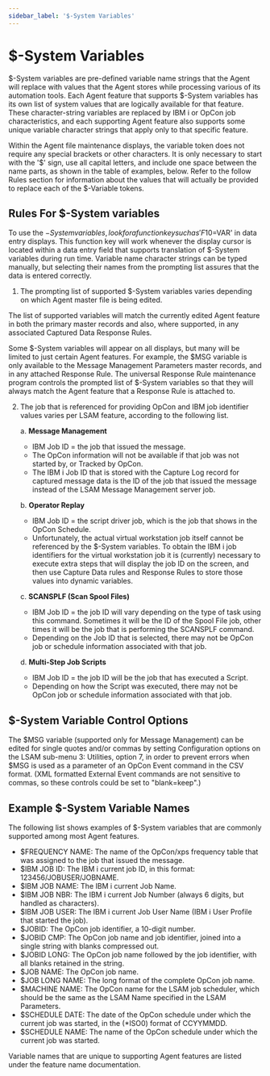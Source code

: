 ```yaml
---
sidebar_label: '$-System Variables'
---
```

# $-System Variables

$-System variables are pre-defined variable name strings that the Agent will replace with values that the Agent stores while processing various of its automation tools.  Each Agent feature that supports $-System variables has its own list of system values that are logically available for that feature. These character-string variables are replaced by IBM i or OpCon job characteristics, and each supporting Agent feature also supports some unique variable character strings that apply only to that specific feature.

Within the Agent file maintenance displays, the variable token does not require any special brackets or other characters. It is only necessary to start with the '$' sign, use all capital letters, and include one space between the name parts, as shown in the table of examples, below. Refer to the follow Rules section for information about the values that will actually be provided to replace each of the $-Variable tokens.

## Rules For $-System variables

To use the $-System variables, look for a function key such as 'F10=$VAR' in data entry displays.  This function key will work whenever the display cursor is located within a data entry field that supports translation of $-System variables during run time.  Variable name character strings can be typed manually, but selecting their names from the prompting list assures that the data is entered correctly.

1. The prompting list of supported $-System variables varies depending on which Agent master file is being edited.  

The list of supported variables will match the currently edited Agent feature in both the primary master records and also, where supported, in any associated Captured Data Response Rules.

Some $-System variables will appear on all displays, but many will be limited to just certain Agent features.  For example, the $MSG variable is only available to the Message Management Parameters master records, and in any attached Response Rule.  The universal Response Rule maintenance program controls the prompted list of $-System variables so that they will always match the Agent feature that a Response Rule is attached to.

2. The job that is referenced for providing OpCon and IBM job identifier values varies per LSAM feature, according to the following list.

    a.  **Message Management**
    - IBM Job ID = the job that issued the message. 
    - The OpCon information will not be available if that job was not started by, or Tracked by OpCon.
    - The IBM i Job ID that is stored with the Capture Log record for captured message data is the ID of the job that issued the message instead of the LSAM Message Management server job.

    b.  **Operator Replay**
    - IBM Job ID = the script driver job, which is the job that shows in the OpCon Schedule.
    - Unfortunately, the actual virtual workstation job itself cannot be referenced by the $-System variables. To obtain the IBM i job identifiers for the virtual workstation job it is (currently) necessary to execute extra steps that will display the job ID on the screen, and then use Capture Data rules and Response Rules to store those values into dynamic variables.

    c.  **SCANSPLF (Scan Spool Files)**
    - IBM Job ID = the job ID will vary depending on the type of task using this command. Sometimes it will be the ID of the Spool File job, other times it will be the job that is performing the SCANSPLF command. 
    - Depending on the Job ID that is selected, there may not be OpCon job or schedule information associated with that job.

    d.  **Multi-Step Job Scripts**
    - IBM Job ID = the job ID will be the job that has executed a Script. 
    - Depending on how the Script was executed, there may not be OpCon job or schedule information associated with that job.

## $-System Variable Control Options

The $MSG variable (supported only for Message Management) can be edited for single quotes and/or commas by setting Configuration options on the LSAM sub-menu 3: Utilities, option 7, in order to prevent errors when $MSG is used as a parameter of an OpCon Event command in the CSV format.  (XML formatted External Event commands are not sensitive to commas, so these controls could be set to "blank=keep".)

## Example $-System Variable Names

The following list shows examples of $-System variables that are commonly supported among most Agent features.

-  $FREQUENCY NAME:   The name of the OpCon/xps frequency table that was assigned to the job that issued the message.
-  $IBM JOB ID:       The IBM i current job ID, in this format: 123456/JOBUSER/JOBNAME.
-  $IBM JOB NAME:     The IBM i current Job Name.
-  $IBM JOB NBR:      The IBM i current Job Number (always 6 digits, but handled as characters).
-  $IBM JOB USER:     The IBM i current Job User Name (IBM i User Profile that started the job).
-  $JOBID:            The OpCon job identifier, a 10-digit number.
-  $JOBID CMP:        The OpCon job name and job identifier, joined into a single string with blanks compressed out.
-  $JOBID LONG:       The OpCon job name followed by the job identifier, with all blanks retained in the string.
-  $JOB NAME:         The OpCon job name.
-  $JOB LONG NAME:    The long format of the complete OpCon job name.
-  $MACHINE NAME:     The OpCon name for the LSAM job scheduler, which should be the same as the LSAM Name specified in the LSAM Parameters.
-  $SCHEDULE DATE:    The date of the OpCon schedule under which the current job was started, in the (\*ISO0) format of CCYYMMDD.
-  $SCHEDULE NAME:    The name of the OpCon schedule under which the current job was started.

Variable names that are unique to supporting Agent features are listed under the feature name documentation.







